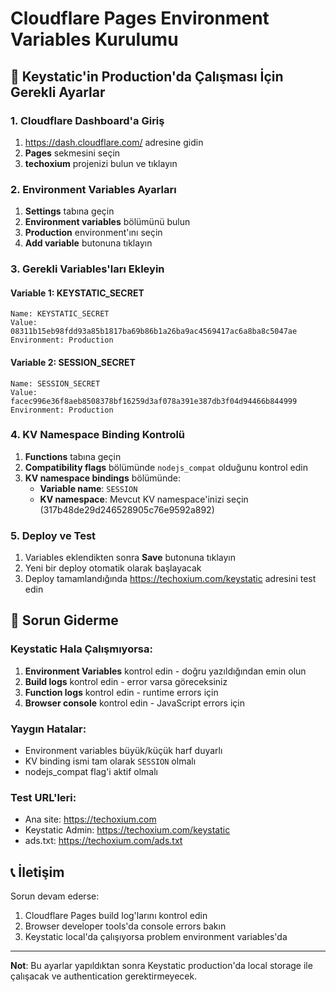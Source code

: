 # Cloudflare Pages Environment Variables Kurulumu

## 🚀 Keystatic'in Production'da Çalışması İçin Gerekli Ayarlar

### 1. Cloudflare Dashboard'a Giriş
1. https://dash.cloudflare.com/ adresine gidin
2. **Pages** sekmesini seçin
3. **techoxium** projenizi bulun ve tıklayın

### 2. Environment Variables Ayarları
1. **Settings** tabına geçin
2. **Environment variables** bölümünü bulun
3. **Production** environment'ını seçin
4. **Add variable** butonuna tıklayın

### 3. Gerekli Variables'ları Ekleyin

#### Variable 1: KEYSTATIC_SECRET
```
Name: KEYSTATIC_SECRET
Value: 08311b15eb98fdd93a85b1817ba69b86b1a26ba9ac4569417ac6a8ba8c5047ae
Environment: Production
```

#### Variable 2: SESSION_SECRET  
```
Name: SESSION_SECRET
Value: facec996e36f8aeb8508378bf16259d3af078a391e387db3f04d94466b844999
Environment: Production
```

### 4. KV Namespace Binding Kontrolü
1. **Functions** tabına geçin
2. **Compatibility flags** bölümünde `nodejs_compat` olduğunu kontrol edin
3. **KV namespace bindings** bölümünde:
   - **Variable name**: `SESSION`
   - **KV namespace**: Mevcut KV namespace'inizi seçin (317b48de29d246528905c76e9592a892)

### 5. Deploy ve Test
1. Variables eklendikten sonra **Save** butonuna tıklayın
2. Yeni bir deploy otomatik olarak başlayacak
3. Deploy tamamlandığında https://techoxium.com/keystatic adresini test edin

## 🔧 Sorun Giderme

### Keystatic Hala Çalışmıyorsa:
1. **Environment Variables** kontrol edin - doğru yazıldığından emin olun
2. **Build logs** kontrol edin - error varsa göreceksiniz
3. **Function logs** kontrol edin - runtime errors için
4. **Browser console** kontrol edin - JavaScript errors için

### Yaygın Hatalar:
- Environment variables büyük/küçük harf duyarlı
- KV binding ismi tam olarak `SESSION` olmalı
- nodejs_compat flag'i aktif olmalı

### Test URL'leri:
- Ana site: https://techoxium.com
- Keystatic Admin: https://techoxium.com/keystatic
- ads.txt: https://techoxium.com/ads.txt

## 📞 İletişim
Sorun devam ederse:
1. Cloudflare Pages build log'larını kontrol edin
2. Browser developer tools'da console errors bakın
3. Keystatic local'da çalışıyorsa problem environment variables'da

---
**Not**: Bu ayarlar yapıldıktan sonra Keystatic production'da local storage ile çalışacak ve authentication gerektirmeyecek.
